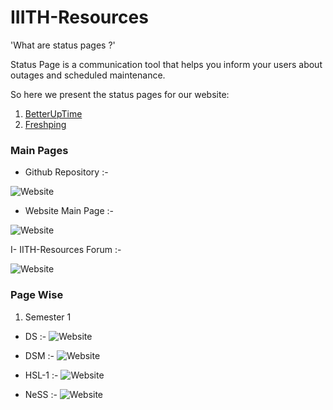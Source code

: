 # IIITH-Resources 

'What are status pages ?'

Status Page is a communication tool that helps you inform your users about outages and scheduled maintenance.

So here we present the status pages for our website:
  1. [BetterUpTime](https://iiith.betteruptime.com/)
  2. [Freshping](https://statuspage.freshping.io/59242-IIITHResources) 

### Main Pages
- Github Repository :-

![Website](https://img.shields.io/website?down_color=red&down_message=DOWN&label=Github%20Repo&style=plastic&up_color=yellow&up_message=UP&url=https%3A%2F%2Fgithub.com%2Fbhavberi%2FIIITH-Resources&logo=Github)

- Website Main Page :-

![Website](https://img.shields.io/website?down_color=red&down_message=Waiting&label=IIITH-Resources%20Website%20Status&style=plastic&up_color=green&up_message=UP&url=https%3A%2F%2Fbhavberi.github.io%2FIIITH-Resources%2F)

I- IITH-Resources Forum :-

![Website](https://img.shields.io/website?down_color=red&down_message=Waiting&label=IIITH%20Forum&style=plastic&up_color=green&up_message=UP&url=https%3A%2F%2Fiiith.boards.net%2F)

### Page Wise
1. Semester 1
 - DS :-  ![Website](https://img.shields.io/website?down_color=red&down_message=Waiting&label=Page%20Status&style=plastic&up_color=blue&up_message=UP&url=https%3A%2F%2Fbhavberi.github.io%2FIIITH-Resources%2FWeb%2FDS%2Findex.html)

- DSM :- ![Website](https://img.shields.io/website?down_color=red&down_message=Waiting&label=Page%20Status&style=plastic&up_color=blue&up_message=UP&url=https%3A%2F%2Fbhavberi.github.io%2FIIITH-Resources%2FWeb%2FDSM%2Findex.html)

- HSL-1 :- ![Website](https://img.shields.io/website?down_color=red&down_message=Waiting&label=Page%20Status&style=plastic&up_color=blue&up_message=UP&url=https%3A%2F%2Fbhavberi.github.io%2FIIITH-Resources%2FWeb%2FHSL1%2Findex.html)

- NeSS :- ![Website](https://img.shields.io/website?down_color=red&down_message=Waiting&label=Page%20Status&style=plastic&up_color=blue&up_message=UP&url=https%3A%2F%2Fbhavberi.github.io%2FIIITH-Resources%2FWeb%2FNeSS%2Findex.html)

<!--2. Semester 2-->